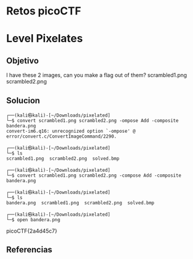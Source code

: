 # Retos picoCTF

# Level Pixelates

## Objetivo
I have these 2 images, can you make a flag out of them? scrambled1.png scrambled2.png

## Solucion
```
┌──(kali㉿kali)-[~/Downloads/pixelated]
└─$ convert scrambled1.png scrambled2.png -ompose Add -composite bandera.png  
convert-im6.q16: unrecognized option `-ompose' @ error/convert.c/ConvertImageCommand/2290.
                                                                    
┌──(kali㉿kali)-[~/Downloads/pixelated]
└─$ ls
scrambled1.png  scrambled2.png  solved.bmp
                                                                    
┌──(kali㉿kali)-[~/Downloads/pixelated]
└─$ convert scrambled1.png scrambled2.png -compose Add -composite bandera.png
                                                                    
┌──(kali㉿kali)-[~/Downloads/pixelated]
└─$ ls
bandera.png  scrambled1.png  scrambled2.png  solved.bmp
                                                                    
┌──(kali㉿kali)-[~/Downloads/pixelated]
└─$ open bandera.png 
```
picoCTF{2a4d45c7}


## Referencias


